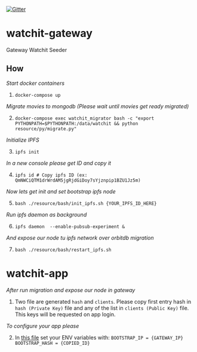 [![Gitter](https://badges.gitter.im/watchit-app/community.svg)](https://gitter.im/watchit-app/community?utm_source=badge&utm_medium=badge&utm_campaign=pr-badge)


# watchit-gateway
Gateway Watchit Seeder

## How

*Start docker containers*

1) `docker-compose up`

*Migrate movies to mongodb (Please wait until movies get ready migrated)*

2) `docker-compose exec watchit_migrator bash -c "export PYTHONPATH=$PYTHONPATH:/data/watchit && python resource/py/migrate.py"`

*Initialize IPFS*

3) `ipfs init`

*In a new console please get ID and copy it*

4) `ipfs id # Copy ipfs ID (ex: QmNWCiQTM1drWrdAM5jgRjdGiDoy7sYjznpip1BZU1Jz5m)`

*Now lets get init and set bootstrap ipfs node*

5) `bash ./resource/bash/init_ipfs.sh {YOUR_IPFS_ID_HERE}`

*Run ipfs daemon as background*

6) `ipfs daemon  --enable-pubsub-experiment &`

*And expose our node tu ipfs network over orbitdb migration*

7) `bash ./resource/bash/restart_ipfs.sh`


# watchit-app

*After run migration and expose our node in gateway*

1) Two file are generated `hash` and `clients`. Please copy first entry hash in `hash (Private Key)` file and any of the list in `clients (Public Key)` file. This keys will be requested on app login. 

*To configure your app please*

2) In [this file](https://github.com/ZorrillosDev/watchit-desktop/blob/master/public/lib/settings/orbit.js) set your ENV variables with: `BOOTSTRAP_IP = {GATEWAY_IP} BOOTSTRAP_HASH = {COPIED_ID}`



